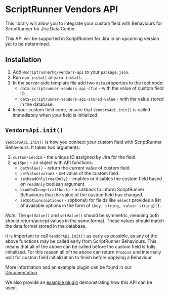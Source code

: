 # ScriptRunner Vendors API

This library will allow you to integrate your custom field with Behaviours for ScriptRunner for Jira Data Center.

This API will be supported in ScriptRunner for Jira in an upcoming version yet to be determined.

## Installation

1. Add `@scriptrunnerhq/vendors-api` to your `package.json`.
2. Run `npm install` or `yarn install`.
3. In the server-side template file add two `data` properties to the root node:
   * `data-scriptrunner-vendors-api-cfid` - with the value of custom field ID.
   * `data-scriptrunner-vendors-api-stored-value` - with the value stored in the database.
4. In your custom field code, ensure that `VendorsApi.init()` is called immediately when your field is initialized.

## `VendorsApi.init()`

`VendorsApi.init()` is how you connect your custom field with ScriptRunner Behaviours.
It takes two arguments:
1. `customFieldId` - the unique ID assigned by Jira for the field.
2. `apiSpec` - an object with API functions:
    * `getValue()` - return the current value of custom field.
    * `setValue(value)` -  set value of the custom field.
    * `setReadOnly(readOnly)` - enables or disables the custom field based on `readOnly` boolean argument.
    * `bindOnChange(callback)` - a callback to inform ScriptRunner Behaviours that the value of the custom field has changed.
    * `setOptions(options)` - (optional) for fields like `select` provides a list of available options in the form of `{key: string, value: string}[]`.

_Note:_ The `getValue()` and `setValue()` should be symmetric, meaning both should return/accept values in the same format.
These values should match the data format stored in the database.

It is important to call `VendorApi.init()` as early as possible, as any of the above functions may be called early from
ScriptRunner Behaviours. This means that all of the above can be called before the custom field is fully initialized.
For this reason all of the above can return `Promise` and internally wait for custom field initialization to finish
before applying a Behaviour.

More information and an example plugin can be found in our [Documentation](https://docs.adaptavist.com/display/_PK/SR4JS/vendors-api).

We also provide an [example plugin](https://github.com/scriptrunnerhq/vendors-api-example) demonstrating how this API can be used.